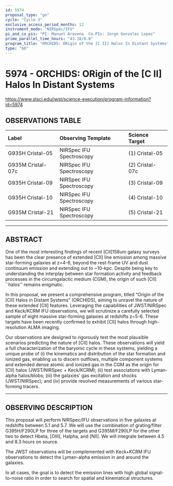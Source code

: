 ```yaml
---
id: 5974
proposal_type: "go"
cycle: "Cycle 3"
exclusive_access_period_months: 12
instrument_mode: "NIRSpec/IFU"
pi_and_co_pis: "PI: Manuel Aravena  Co-PIs: Jorge Gonzalez Lopez"
prime_parallel_time_hours: "43.18/0.0"
program_title: "ORCHIDS: ORigin of the [C II] Halos In Distant Systems"
type: "GO"
---
```

# 5974 - ORCHIDS: ORigin of the [C II] Halos In Distant Systems
https://www.stsci.edu/jwst/science-execution/program-information?id=5974
## OBSERVATIONS TABLE
| Label             | Observing Template     | Science Target  |
| :---------------- | :--------------------- | :-------------- |
| G935H Cristal-05  | NIRSpec IFU Spectroscopy | (1) Cristal-05  |
| G935M Cristal-07c | NIRSpec IFU Spectroscopy | (2) Cristal-07c |
| G935H Cristal-09  | NIRSpec IFU Spectroscopy | (3) Cristal-09  |
| G935H Cristal-10  | NIRSpec IFU Spectroscopy | (4) Cristal-10  |
| G935M Cristal-21  | NIRSpec IFU Spectroscopy | (5) Cristal-21  |

---

## ABSTRACT

One of the most interesting findings of recent [CII]158um galaxy surveys has been the clear presence of extended [CII] line emission among massive star-forming galaxies at z=4-6, beyond the rest-frame UV and dust continuum emission and extending out to ~10-kpc. Despite being key to understanding the interplay between star formation activity and feedback processes in the circumgalactic medium (CGM), the origin of such [CII] ``halos'' remains enigmatic.

In this proposal, we present a comprehensive program, titled “Origin of the [CII] Halos in Distant Systems” (ORCHIDS), aiming to unravel the nature of these extended [CII] features. Leveraging the capabilities of JWST/NIRSpec and Keck/KCRM IFU observations, we will scrutinize a carefully selected sample of eight massive star-forming galaxies at redshifts z~5-6. These targets have been recently confirmed to exhibit [CII] halos through high-resolution ALMA imaging.

Our observations are designed to rigorously test the most plausible scenarios predicting the nature of [CII] halos. These observations will yield a full characterization of the baryonic cycle in these systems, yielding a unique probe of (i) the kinematics and distribution of the star formation and ionized gas, enabling us to discern outflows, multiple component systems and extended dense atomic and ionized gas in the CGM as the origin for [CII] halos (JWST/NIRSpec + Keck/KCRM); (ii) test associations with Lyman-alpha halos/blobs; (iii) the galaxies' gas excitation and shocks (JWST/NIRSpec); and (iv) provide resolved measurements of various star-forming tracers.

---

## OBSERVING DESCRIPTION

This proposal will perform NIRSpec/IFU observations in five galaxies at redshifts between 5.1 and 5.7. We will use the combination of grating/filter G395H/F290LP for three of the targets and G395M/F290LP for the other two to detect Hbeta, [OIII], Halpha, and [NII]. We will integrate between 4.5 and 8.3 hours on source.

The JWST observations will be complemented with Keck+KCRM IFU observations to detect the Lyman-alpha emission in and around the galaxies.

In all cases, the goal is to detect the emission lines with high global signal-to-noise ratio in order to search for spatial and kinematical structures.